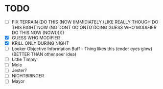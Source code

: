 # TODO
- [ ] FIX TERRAIN (DO THIS (NOW (IMMIDIATELY (LIKE REALLY THOUGH DO THIS RIGHT NOW (NO DONT GO ONTO DOING GUESS WHO MODIFIER DO THIS NOW (NOW))))))
- [x] GUESS WHO MODIFIER
- [x] KRILL ONLY DURING NIGHT
- [ ] Looker Objective Information Buff - Thing likes this (ender eyes glow) (BETTER THAN other seer idea)
- [ ] Little Timmy
- [ ] Mole
- [ ] Jester?
- [ ] NIGHTBRINGER
- [ ] Mayor